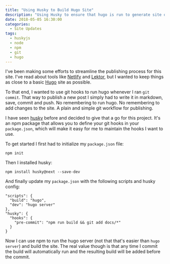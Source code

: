 ```yaml
---
title: "Using Husky to Build Hugo Site"
description: "Using Husky to ensure that hugo is run to generate site on commit"
date: 2018-05-05 16:30:00
categories:
  - Site Updates
tags:
  - huskyjs
  - node
  - npm
  - git
  - hugo
---
```


I've been making some efforts to streamline the publishing process for this
site. I've read about tools like [Netlify][1] and [Lektor][2], but I wanted to
keep things as close to a basic [Hugo][3] site as possible.

To that end, I wanted to use git hooks to run hugo whenever I ran `git commit`.
That way to publish a new post I simply had to write it in markdown, save,
commit and push. No remembering to run hugo. No remembering to add changes to
the site. A plain and simple git workflow for publishing.

I have seen [husky][4] before and decided to give that a go for this project.
It's an npm package that allows you to define your git hooks in your
`package.json`, which will make it easy for me to maintain the hooks I want to
use.

To get started I first had to initialize my `package.json` file:

```
npm init
```

Then I installed husky:

```
npm install husky@next --save-dev
```

And finally update my `package.json` with the following scripts and husky
config:

```
"scripts": {
  "build": "hugo",
  "dev": "hugo server"
},
"husky": {
  "hooks": {
    "pre-commit": "npm run build && git add docs/*"
  }
}
```

Now I can use npm to run the hugo server (not that that's easier than `hugo server`) and build the site. The real value though is that any time I commit
the build will automatically run and the resulting build will be added before
the commit.

<!--Links-->

[1]: https://www.netlifycms.org/
[2]: https://www.getlektor.com/
[3]: http://gohugo.io/
[4]: https://github.com/typicode/husky
